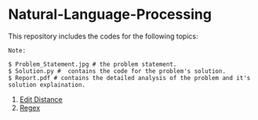 # Natural-Language-Processing

This repository includes the codes for the following topics:

```
Note:

$ Problem_Statement.jpg # the problem statement.
$ Solution.py #  contains the code for the problem's solution.
$ Report.pdf # contains the detailed analysis of the problem and it's solution explaination.
```

1. [Edit Distance](https://github.com/shrebox/Natural-Language-Processing/tree/master/1.%20Edit%20Distance)
2. [Regex](https://github.com/shrebox/Natural-Language-Processing/tree/master/2.%20Regex)
